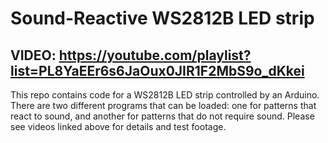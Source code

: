 # Sound-Reactive WS2812B LED strip
## VIDEO: https://youtube.com/playlist?list=PL8YaEEr6s6JaOux0JIR1F2MbS9o_dKkei
This repo contains code for a WS2812B LED strip controlled by an Arduino. There are two different programs that can be loaded: one for patterns that react to sound, and another for patterns that do not require sound. Please see videos linked above for details and test footage.

